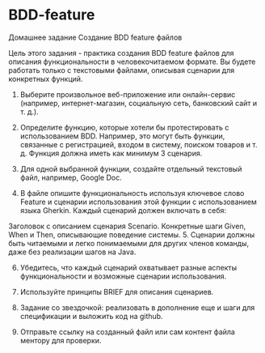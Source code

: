 # BDD-feature


Домашнее задание
Создание BDD feature файлов

Цель этого задания - практика создания BDD feature файлов для описания функциональности в человекочитаемом формате. Вы будете работать только с текстовыми файлами, описывая сценарии для конкретных функций.

1. Выберите произвольное веб-приложение или онлайн-сервис (например, интернет-магазин, социальную сеть, банковский сайт и т. д.).

2. Определите функцию, которые хотели бы протестировать с использованием BDD. Например, это могут быть функции, связанные с регистрацией, входом в систему, поиском товаров и т. д. Функция должна иметь как минимум 3 сценария.

3. Для одной выбранной функции, создайте отдельный текстовый файл, например, Google Doc.

4. В файле опишите функциональность используя ключевое слово Feature и сценарии использования этой функции с использованием языка Gherkin. Каждый сценарий должен включать в себя:

Заголовок с описанием сценария Scenario.
Конкретные шаги Given, When и Then, описывающие поведение системы.
5. Сценарии должны быть читаемыми и легко понимаемыми для других членов команды, даже без реализации шагов на Java.

6. Убедитесь, что каждый сценарий охватывает разные аспекты функциональности и возможные сценарии использования.

7. Используйте принципы BRIEF для описания сценариев.

8. Задание со звездочкой: реализовать в дополнение еще и шаги для спецификации и выложить код на github.

9. Отправьте ссылку на созданный файл или сам контент файла ментору для проверки.

